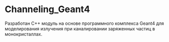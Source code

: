 # Channeling_Geant4
Разработан C++ модуль на основе программного комплекса Geant4 для моделирования излучения при каналировании заряженных частиц в монокристаллах.
